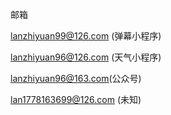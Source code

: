 邮箱

lanzhiyuan99@126.com  (弹幕小程序)

lanzhiyuan96@126.com (天气小程序)

lanzhiyuan96@163.com(公众号)

lan1778163699@126.com (未知)

